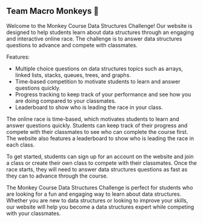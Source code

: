 ## Team Macro Monkeys 🐒

Welcome to the Monkey Course Data Structures Challenge! Our website is designed to help students learn about data structures through an engaging and interactive online race. The challenge is to answer data structures questions to advance and compete with classmates.

Features:

- Multiple choice questions on data structures topics such as arrays, linked lists, stacks, queues, trees, and graphs.
- Time-based competition to motivate students to learn and answer questions quickly.
- Progress tracking to keep track of your performance and see how you are doing compared to your classmates.
- Leaderboard to show who is leading the race in your class.

The online race is time-based, which motivates students to learn and answer questions quickly. Students can keep track of their progress and compete with their classmates to see who can complete the course first. The website also features a leaderboard to show who is leading the race in each class.

To get started, students can sign up for an account on the website and join a class or create their own class to compete with their classmates. Once the race starts, they will need to answer data structures questions as fast as they can to advance through the course.

The Monkey Course Data Structures Challenge is perfect for students who are looking for a fun and engaging way to learn about data structures. Whether you are new to data structures or looking to improve your skills, our website will help you become a data structures expert while competing with your classmates.
